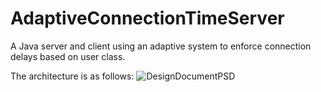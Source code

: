 # AdaptiveConnectionTimeServer
A Java server and client using an adaptive system to enforce connection delays based on user class.

The architecture is as follows:
![DesignDocumentPSD](https://user-images.githubusercontent.com/13624733/173269197-75026cef-4e5b-4c93-88a6-24a8a5648d59.png)
